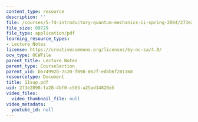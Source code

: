 ```yaml
---
content_type: resource
description: ''
file: /courses/5-74-introductory-quantum-mechanics-ii-spring-2004/273e2898fa284bf0c565a25ad14820e5_11sup.pdf
file_size: 89729
file_type: application/pdf
learning_resource_types:
- Lecture Notes
license: https://creativecommons.org/licenses/by-nc-sa/4.0/
ocw_type: OCWFile
parent_title: Lecture Notes
parent_type: CourseSection
parent_uid: b674992b-2c20-f098-062f-edbb6f201368
resourcetype: Document
title: 11sup.pdf
uid: 273e2898-fa28-4bf0-c565-a25ad14820e5
video_files:
  video_thumbnail_file: null
video_metadata:
  youtube_id: null
---
```


